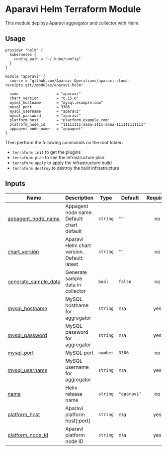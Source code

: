 # Aparavi Helm Terraform Module

This module deploys Aparavi aggregator and collector with Helm.

## Usage

```hcl
provider "helm" {
  kubernetes {
    config_path = "~/.kube/config"
  }
}

module "aparavi" {
  source = "github.com/Aparavi-Operations/aparavi-cloud-receipts.git//modules/aparavi-helm"

  name                 = "aparavi"
  chart_version        = "0.15.0"
  mysql_hostname       = "mysql.example.com"
  mysql_port           = 3306
  mysql_username       = "aparavi"
  mysql_password       = "aparavi"
  platform_host        = "platform.example.com"
  platrofm_node_id     = "11111111-aaaa-1111-aaaa-111111111111"
  appagent_node_name   = "appagent"
}
```

Then perform the following commands on the root folder:

- `terraform init` to get the plugins
- `terraform plan` to see the infrastructure plan
- `terraform apply` to apply the infrastructure build
- `terraform destroy` to destroy the built infrastructure

## Inputs

| Name | Description | Type | Default | Required |
|------|-------------|------|---------|:--------:|
| <a name="input_appagent_node_name"></a> [appagent\_node\_name](#input\_appagent\_node\_name) | Appagent node name. Default: chart default | `string` | `""` | no |
| <a name="input_chart_version"></a> [chart\_version](#input\_chart\_version) | Aparavi Helm chart version. Default: latest | `string` | `""` | no |
| <a name="input_generate_sample_data"></a> [generate\_sample\_data](#input\_generate\_sample\_data) | Generate sample data in collector | `bool` | `false` | no |
| <a name="input_mysql_hostname"></a> [mysql\_hostname](#input\_mysql\_hostname) | MySQL hostname for aggregator | `string` | n/a | yes |
| <a name="input_mysql_password"></a> [mysql\_password](#input\_mysql\_password) | MySQL password for aggregator | `string` | n/a | yes |
| <a name="input_mysql_port"></a> [mysql\_port](#input\_mysql\_port) | MySQL port | `number` | `3306` | no |
| <a name="input_mysql_username"></a> [mysql\_username](#input\_mysql\_username) | MySQL username for aggregator | `string` | n/a | yes |
| <a name="input_name"></a> [name](#input\_name) | Helm release name | `string` | `"aparavi"` | no |
| <a name="input_platform_host"></a> [platform\_host](#input\_platform\_host) | Aparavi platform host[:port] | `string` | n/a | yes |
| <a name="input_platform_node_id"></a> [platform\_node\_id](#input\_platform\_node\_id) | Aparavi platform node ID | `string` | n/a | yes |
